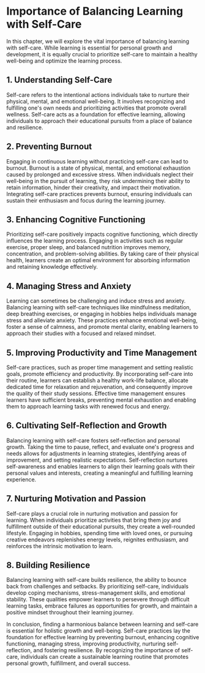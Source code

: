 Importance of Balancing Learning with Self-Care
==========================================================

In this chapter, we will explore the vital importance of balancing learning with self-care. While learning is essential for personal growth and development, it is equally crucial to prioritize self-care to maintain a healthy well-being and optimize the learning process.

**1. Understanding Self-Care**
------------------------------

Self-care refers to the intentional actions individuals take to nurture their physical, mental, and emotional well-being. It involves recognizing and fulfilling one's own needs and prioritizing activities that promote overall wellness. Self-care acts as a foundation for effective learning, allowing individuals to approach their educational pursuits from a place of balance and resilience.

**2. Preventing Burnout**
-------------------------

Engaging in continuous learning without practicing self-care can lead to burnout. Burnout is a state of physical, mental, and emotional exhaustion caused by prolonged and excessive stress. When individuals neglect their well-being in the pursuit of learning, they risk undermining their ability to retain information, hinder their creativity, and impact their motivation. Integrating self-care practices prevents burnout, ensuring individuals can sustain their enthusiasm and focus during the learning journey.

**3. Enhancing Cognitive Functioning**
--------------------------------------

Prioritizing self-care positively impacts cognitive functioning, which directly influences the learning process. Engaging in activities such as regular exercise, proper sleep, and balanced nutrition improves memory, concentration, and problem-solving abilities. By taking care of their physical health, learners create an optimal environment for absorbing information and retaining knowledge effectively.

**4. Managing Stress and Anxiety**
----------------------------------

Learning can sometimes be challenging and induce stress and anxiety. Balancing learning with self-care techniques like mindfulness meditation, deep breathing exercises, or engaging in hobbies helps individuals manage stress and alleviate anxiety. These practices enhance emotional well-being, foster a sense of calmness, and promote mental clarity, enabling learners to approach their studies with a focused and relaxed mindset.

**5. Improving Productivity and Time Management**
-------------------------------------------------

Self-care practices, such as proper time management and setting realistic goals, promote efficiency and productivity. By incorporating self-care into their routine, learners can establish a healthy work-life balance, allocate dedicated time for relaxation and rejuvenation, and consequently improve the quality of their study sessions. Effective time management ensures learners have sufficient breaks, preventing mental exhaustion and enabling them to approach learning tasks with renewed focus and energy.

**6. Cultivating Self-Reflection and Growth**
---------------------------------------------

Balancing learning with self-care fosters self-reflection and personal growth. Taking the time to pause, reflect, and evaluate one's progress and needs allows for adjustments in learning strategies, identifying areas of improvement, and setting realistic expectations. Self-reflection nurtures self-awareness and enables learners to align their learning goals with their personal values and interests, creating a meaningful and fulfilling learning experience.

**7. Nurturing Motivation and Passion**
---------------------------------------

Self-care plays a crucial role in nurturing motivation and passion for learning. When individuals prioritize activities that bring them joy and fulfillment outside of their educational pursuits, they create a well-rounded lifestyle. Engaging in hobbies, spending time with loved ones, or pursuing creative endeavors replenishes energy levels, reignites enthusiasm, and reinforces the intrinsic motivation to learn.

**8. Building Resilience**
--------------------------

Balancing learning with self-care builds resilience, the ability to bounce back from challenges and setbacks. By prioritizing self-care, individuals develop coping mechanisms, stress-management skills, and emotional stability. These qualities empower learners to persevere through difficult learning tasks, embrace failures as opportunities for growth, and maintain a positive mindset throughout their learning journey.

In conclusion, finding a harmonious balance between learning and self-care is essential for holistic growth and well-being. Self-care practices lay the foundation for effective learning by preventing burnout, enhancing cognitive functioning, managing stress, improving productivity, nurturing self-reflection, and fostering resilience. By recognizing the importance of self-care, individuals can create a sustainable learning routine that promotes personal growth, fulfillment, and overall success.

